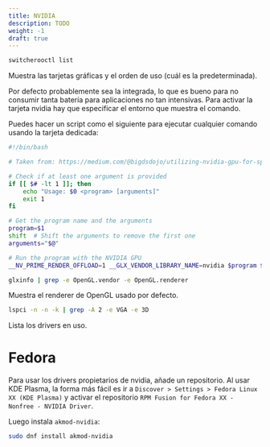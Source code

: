 ```yaml
---
title: NVIDIA
description: TODO
weight: -1
draft: true
---
```


```sh
switcherooctl list
```

Muestra las tarjetas gráficas y el orden de uso (cuál es la predeterminada).

Por defecto probablemente sea la integrada, lo que es bueno para no consumir
tanta batería para aplicaciones no tan intensivas. Para activar la tarjeta
nvidia hay que especificar el entorno que muestra el comando.

Puedes hacer un script como el siguiente para ejecutar cualquier comando usando
la tarjeta dedicada:

```sh
#!/bin/bash

# Taken from: https://medium.com/@bigdsdojo/utilizing-nvidia-gpu-for-specific-applications-on-linux-a-simple-script-approach-6bb122cc5b3c

# Check if at least one argument is provided
if [[ $# -lt 1 ]]; then
    echo "Usage: $0 <program> [arguments]"
    exit 1
fi

# Get the program name and the arguments
program=$1
shift  # Shift the arguments to remove the first one
arguments="$@"

# Run the program with the NVIDIA GPU
__NV_PRIME_RENDER_OFFLOAD=1 __GLX_VENDOR_LIBRARY_NAME=nvidia $program $arguments
```

```sh
glxinfo | grep -e OpenGL.vendor -e OpenGL.renderer
```

Muestra el renderer de OpenGL usado por defecto.

```sh
lspci -n -n -k | grep -A 2 -e VGA -e 3D
```

Lista los drivers en uso.


# Fedora

Para usar los drivers propietarios de nvidia, añade un repositorio. Al usar KDE
Plasma, la forma más fácil es ir a `Discover > Settings > Fedora Linux XX (KDE
Plasma)` y activar el repositorio `RPM Fusion for Fedora XX - Nonfree - NVIDIA
Driver`.

Luego instala `akmod-nvidia`:

```sh
sudo dnf install akmod-nvidia
```
